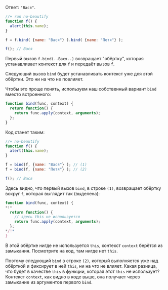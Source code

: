 Ответ: `"Вася"`.

```js
//+ run no-beautify
function f() {
  alert(this.name);
}

f = f.bind( {name: "Вася"} ).bind( {name: "Петя"} );

f(); // Вася
```

Первый вызов `f.bind(..Вася..)` возвращает "обёртку", которая устанавливает контекст для `f` и передаёт вызов `f`.

Следующий вызов `bind` будет устанавливать контекст уже для этой обёртки. Это ни на что не повлияет.

Чтобы это проще понять, используем наш собственный вариант `bind` вместо встроенного:

```js
function bind(func, context) {
  return function() {
    return func.apply(context, arguments);
  };
}
```

Код станет таким:

```js
//+ no-beautify
function f() {
  alert(this.name);
}

f = bind(f, {name: "Вася"} ); // (1)
f = bind(f, {name: "Петя"} ); // (2)

f(); // Вася
```

Здесь видно, что первый вызов `bind`, в строке `(1)`, возвращает обёртку вокруг `f`, которая выглядит так (выделена):

```js
function bind(func, context) {
*!*
  return function() {
    // здесь this не используется
    return func.apply(context, arguments);
  };
*/!*
}
```

В этой обёртке нигде не используется `this`, контекст `context` берётся из замыкания. Посмотрите на код, там нигде нет `this`.

Поэтому следующий `bind` в строке `(2)`, который выполняется уже над обёрткой и фиксирует в ней `this`, ни на что не влияет. Какая разница, что будет в качестве `this` в функции, которая этот `this` не использует? Контекст `context`, как видно в коде выше, она получает через замыкание из аргументов первого `bind`.

